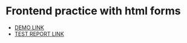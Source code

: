 # Frontend practice with html forms
- [DEMO LINK](https://HaidaiAndrii.github.io/layout_html-form/) <br>
- [TEST REPORT LINK](https://HaidaiAndrii.github.io/layout_html-form/report/html_report/)